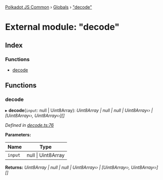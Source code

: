 [Polkadot JS Common](../README.md) › [Globals](../globals.md) › ["decode"](_decode_.md)

# External module: "decode"

## Index

### Functions

* [decode](_decode_.md#decode)

## Functions

###  decode

▸ **decode**(`input`: null | Uint8Array): *Uint8Array | null | null | Uint8Array‹› | [Uint8Array‹›, Uint8Array‹›][]*

*Defined in [decode.ts:76](https://github.com/polkadot-js/common/blob/b7635d7e/packages/trie-codec/src/decode.ts#L76)*

**Parameters:**

Name | Type |
------ | ------ |
`input` | null &#124; Uint8Array |

**Returns:** *Uint8Array | null | null | Uint8Array‹› | [Uint8Array‹›, Uint8Array‹›][]*
